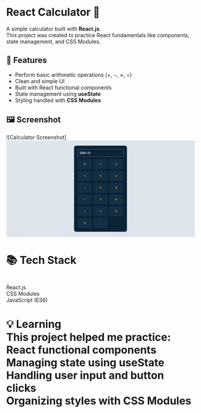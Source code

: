 # React Calculator 🔢 <br>

A simple calculator built with **React.js**.  
This project was created to practice React fundamentals like components, state management, and CSS Modules.<br>

## 🚀 Features<br>
- Perform basic arithmetic operations (+, −, ×, ÷)<br>
- Clean and simple UI<br>
- Built with React functional components<br>
- State management using **useState**<br>
- Styling handled with **CSS Modules**<br>

## 🖼️ Screenshot<br>
![Calculator Screenshot]![Calculator Screenshot](https://raw.githubusercontent.com/abdu4751/React-Calculator-Project/0892f4da4493c2d4db0a08d745e1f00bcc7de896/Calculator%20Project.png)<br>  

<h1>📚 Tech Stack</h1><br>
React.js<br>
CSS Modules<br>
JavaScript (ES6)<br>

<h1>💡 Learning<br>
This project helped me practice:<br>
React functional components<br>
Managing state using useState<br>
Handling user input and button clicks<br>
Organizing styles with CSS Modules<br>
